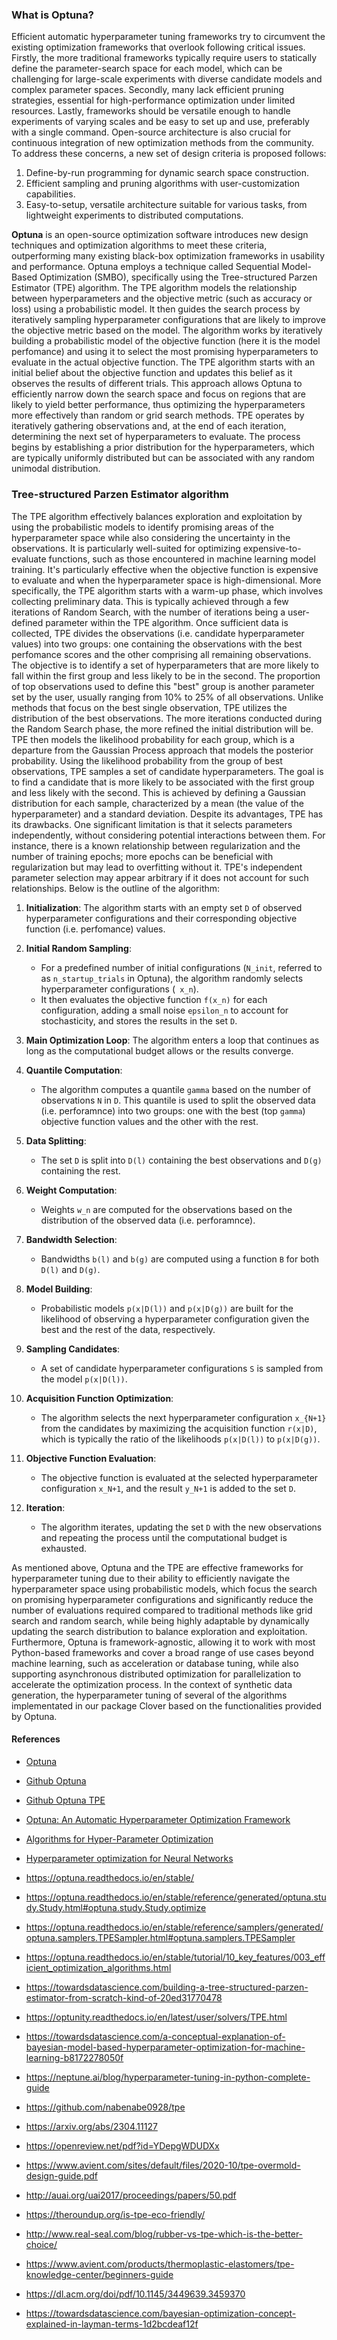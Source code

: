 
### What is Optuna?

Efficient automatic hyperparameter tuning frameworks try to circumvent the existing optimization frameworks that overlook following critical issues. Firstly, the more traditional frameworks typically require users to statically define the parameter-search space for each model, which can be challenging for large-scale experiments with diverse candidate models and complex parameter spaces. Secondly, many lack efficient pruning strategies, essential for high-performance optimization under limited resources. Lastly, frameworks should be versatile enough to handle experiments of varying scales and be easy to set up and use, preferably with a single command. Open-source architecture is also crucial for continuous integration of new optimization methods from the community. To address these concerns, a new set of design criteria is proposed follows:

1. Define-by-run programming for dynamic search space construction.
2. Efficient sampling and pruning algorithms with user-customization capabilities.
3. Easy-to-setup, versatile architecture suitable for various tasks, from lightweight experiments to distributed computations.

**Optuna** is an open-source optimization software introduces new design techniques and optimization algorithms to meet these criteria, outperforming many existing black-box optimization frameworks in usability and performance. Optuna employs a technique called Sequential Model-Based Optimization (SMBO), specifically using the Tree-structured Parzen Estimator (TPE) algorithm. The TPE algorithm models the relationship between hyperparameters and the objective metric (such as accuracy or loss) using a probabilistic model. It then guides the search process by iteratively sampling hyperparameter configurations that are likely to improve the objective metric based on the model. The algorithm works by iteratively building a probabilistic model of the objective function (here it is the model perfomance) and using it to select the most promising hyperparameters to evaluate in the actual objective function. The TPE algorithm starts with an initial belief about the objective function and updates this belief as it observes the results of different trials. This approach allows Optuna to efficiently narrow down the search space and focus on regions that are likely to yield better performance, thus optimizing the hyperparameters more effectively than random or grid search methods. TPE operates by iteratively gathering observations and, at the end of each iteration, determining the next set of hyperparameters to evaluate. The process begins by establishing a prior distribution for the hyperparameters, which are typically uniformly distributed but can be associated with any random unimodal distribution.


### Tree-structured Parzen Estimator algorithm

The TPE algorithm effectively balances exploration and exploitation by using the probabilistic models to identify promising areas of the hyperparameter space while also considering the uncertainty in the observations. It is particularly well-suited for optimizing expensive-to-evaluate functions, such as those encountered in machine learning model training. It's particularly effective when the objective function is expensive to evaluate and when the hyperparameter space is high-dimensional. More specifically, the TPE algorithm starts with a warm-up phase, which involves collecting preliminary data. This is typically achieved through a few iterations of Random Search, with the number of iterations being a user-defined parameter within the TPE algorithm. Once sufficient data is collected, TPE divides the observations (i.e. candidate hyperparameter values) into two groups: one containing the observations with the best perfomance scores and the other comprising all remaining observations. The objective is to identify a set of hyperparameters that are more likely to fall within the first group and less likely to be in the second. The proportion of top observations used to define this "best" group is another parameter set by the user, usually ranging from 10% to 25% of all observations. Unlike methods that focus on the best single observation, TPE utilizes the distribution of the best observations. The more iterations conducted during the Random Search phase, the more refined the initial distribution will be. TPE then models the likelihood probability for each group, which is a departure from the Gaussian Process approach that models the posterior probability. Using the likelihood probability from the group of best observations, TPE samples a set of candidate hyperparameters. The goal is to find a candidate that is more likely to be associated with the first group and less likely with the second. This is achieved by defining a Gaussian distribution for each sample, characterized by a mean (the value of the hyperparameter) and a standard deviation.  Despite its advantages, TPE has its drawbacks. One significant limitation is that it selects parameters independently, without considering potential interactions between them. For instance, there is a known relationship between regularization and the number of training epochs; more epochs can be beneficial with regularization but may lead to overfitting without it. TPE's independent parameter selection may appear arbitrary if it does not account for such relationships. Below is the outline of the algorithm:

1. **Initialization**: The algorithm starts with an empty set `D` of observed hyperparameter configurations and their corresponding objective function (i.e. perfomance) values.

2. **Initial Random Sampling**:
   - For a predefined number of initial configurations (`N_init`, referred to as `n_startup_trials` in Optuna), the algorithm randomly selects hyperparameter configurations (` x_n`).
   - It then evaluates the objective function ` f(x_n) ` for each configuration, adding a small noise `epsilon_n` to account for stochasticity, and stores the results in the set `D`.

3. **Main Optimization Loop**: The algorithm enters a loop that continues as long as the computational budget allows or the results converge.

4. **Quantile Computation**:
   - The algorithm computes a quantile `gamma` based on the number of observations ` N ` in ` D `. This quantile is used to split the observed data (i.e. perforamnce) into two groups: one with the best (top `gamma`) objective function values and the other with the rest.

5. **Data Splitting**:
   - The set `D` is split into `D(l)` containing the best observations and `D(g)` containing the rest.

6. **Weight Computation**:
   - Weights `w_n` are computed for the observations based on the distribution of the observed data (i.e. perforamnce).

7. **Bandwidth Selection**:
   - Bandwidths ` b(l) ` and ` b(g) ` are computed using a function ` B ` for both ` D(l) ` and ` D(g) `.

8. **Model Building**:
   - Probabilistic models ` p(x|D(l)) ` and ` p(x|D(g)) ` are built for the likelihood of observing a hyperparameter configuration given the best and the rest of the data, respectively.

9. **Sampling Candidates**:
   - A set of candidate hyperparameter configurations ` S ` is sampled from the model ` p(x|D(l)) `.

10. **Acquisition Function Optimization**:
    - The algorithm selects the next hyperparameter configuration ` x_{N+1} ` from the candidates by maximizing the acquisition function ` r(x|D) `, which is typically the ratio of the likelihoods ` p(x|D(l)) ` to ` p(x|D(g)) `.

11. **Objective Function Evaluation**:
    - The objective function is evaluated at the selected hyperparameter configuration ` x_N+1 `, and the result ` y_N+1 ` is added to the set ` D `.

12. **Iteration**:
    - The algorithm iterates, updating the set ` D ` with the new observations and repeating the process until the computational budget is exhausted.


As mentioned above, Optuna and the TPE are effective frameworks for hyperparameter tuning due to their ability to efficiently navigate the hyperparameter space using probabilistic models, which focus the search on promising hyperparameter configurations and significantly reduce the number of evaluations required compared to traditional methods like grid search and random search, while being highly adaptable by dynamically updating the search distribution to balance exploration and exploitation. Furthermore, Optuna is framework-agnostic, allowing it to work with most Python-based frameworks and cover a broad range of use cases beyond machine learning, such as acceleration or database tuning, while also supporting asynchronous distributed optimization for parallelization to accelerate the optimization process. In the context of synthetic data generation, the hyperparameter tuning of several of the algorithms implementated in our package Clover based on the functionalities provided by Optuna. 


#### References

-  [Optuna](https://optuna.org) 
-  [Github Optuna](https://github.com/optuna/optuna) 
-  [Github Optuna TPE](https://github.com/optuna/optuna/blob/master/optuna/samplers/_tpe/sampler.py)
-  [Optuna: An Automatic Hyperparameter Optimization Framework](https://odsc.com/blog/optuna-an-automatic-hyperparameter-optimization-framework/)
-  [Algorithms for Hyper-Parameter Optimization](https://proceedings.neurips.cc/paper_files/paper/2011/file/86e8f7ab32cfd12577bc2619bc635690-Paper.pdf)
-  [Hyperparameter optimization for Neural Networks](http://neupy.com/2016/12/17/hyperparameter_optimization_for_neural_networks.html#tree-structured-parzen-estimators-tpe)



-  https://optuna.readthedocs.io/en/stable/
-  https://optuna.readthedocs.io/en/stable/reference/generated/optuna.study.Study.html#optuna.study.Study.optimize
-  https://optuna.readthedocs.io/en/stable/reference/samplers/generated/optuna.samplers.TPESampler.html#optuna.samplers.TPESampler
-  https://optuna.readthedocs.io/en/stable/tutorial/10_key_features/003_efficient_optimization_algorithms.html
-  https://towardsdatascience.com/building-a-tree-structured-parzen-estimator-from-scratch-kind-of-20ed31770478
-  https://optunity.readthedocs.io/en/latest/user/solvers/TPE.html
-  https://towardsdatascience.com/a-conceptual-explanation-of-bayesian-model-based-hyperparameter-optimization-for-machine-learning-b8172278050f
-  https://neptune.ai/blog/hyperparameter-tuning-in-python-complete-guide
-  https://github.com/nabenabe0928/tpe
-   https://arxiv.org/abs/2304.11127
-   https://openreview.net/pdf?id=YDepgWDUDXx
-   https://www.avient.com/sites/default/files/2020-10/tpe-overmold-design-guide.pdf
-   http://auai.org/uai2017/proceedings/papers/50.pdf
-   https://theroundup.org/is-tpe-eco-friendly/
-  http://www.real-seal.com/blog/rubber-vs-tpe-which-is-the-better-choice/
-   https://www.avient.com/products/thermoplastic-elastomers/tpe-knowledge-center/beginners-guide
-   https://dl.acm.org/doi/pdf/10.1145/3449639.3459370
-   https://towardsdatascience.com/bayesian-optimization-concept-explained-in-layman-terms-1d2bcdeaf12f
